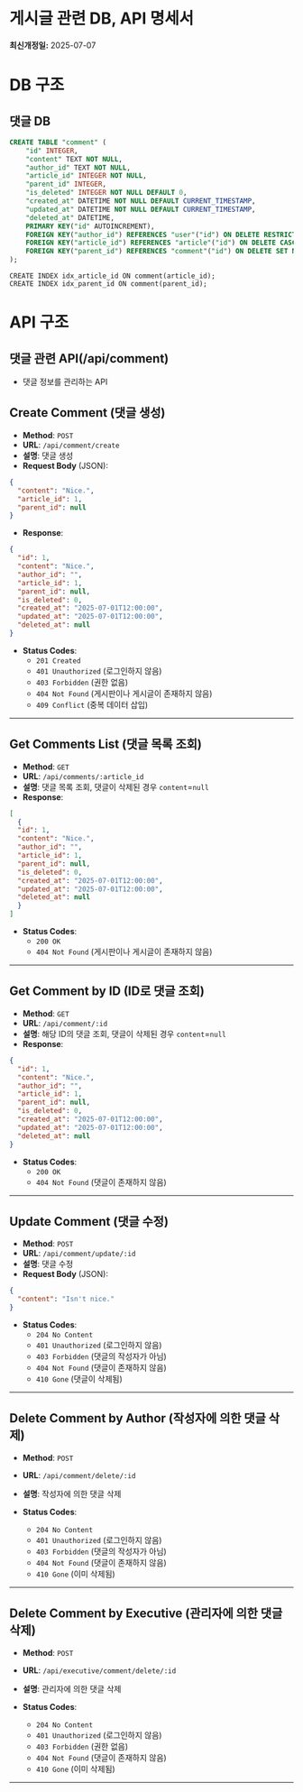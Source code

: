 # 게시글 관련 DB, API 명세서
**최신개정일:** 2025-07-07

# DB 구조

## 댓글 DB
```sql
CREATE TABLE "comment" (
    "id" INTEGER,
    "content" TEXT NOT NULL,
    "author_id" TEXT NOT NULL,
    "article_id" INTEGER NOT NULL,
    "parent_id" INTEGER,
    "is_deleted" INTEGER NOT NULL DEFAULT 0,
    "created_at" DATETIME NOT NULL DEFAULT CURRENT_TIMESTAMP,
    "updated_at" DATETIME NOT NULL DEFAULT CURRENT_TIMESTAMP,
    "deleted_at" DATETIME,
    PRIMARY KEY("id" AUTOINCREMENT),
    FOREIGN KEY("author_id") REFERENCES "user"("id") ON DELETE RESTRICT,
    FOREIGN KEY("article_id") REFERENCES "article"("id") ON DELETE CASCADE,
    FOREIGN KEY("parent_id") REFERENCES "comment"("id") ON DELETE SET NULL
);
```
```sqlite
CREATE INDEX idx_article_id ON comment(article_id);
CREATE INDEX idx_parent_id ON comment(parent_id);
```

# API 구조

## 댓글 관련 API(/api/comment)

- 댓글 정보를 관리하는 API

## Create Comment (댓글 생성)

- **Method**: `POST`
- **URL**: `/api/comment/create`
- **설명**: 댓글 생성
- **Request Body** (JSON):
```json
{
  "content": "Nice.",
  "article_id": 1,
  "parent_id": null
}
```
- **Response**:
```json
{
  "id": 1,
  "content": "Nice.",
  "author_id": "",
  "article_id": 1,
  "parent_id": null,
  "is_deleted": 0,
  "created_at": "2025-07-01T12:00:00",
  "updated_at": "2025-07-01T12:00:00",
  "deleted_at": null
}
```
- **Status Codes**:
  - `201 Created`
  - `401 Unauthorized` (로그인하지 않음)
  - `403 Forbidden` (권한 없음)
  - `404 Not Found` (게시판이나 게시글이 존재하지 않음)
  - `409 Conflict` (중복 데이터 삽입)
  
---

## Get Comments List (댓글 목록 조회)

- **Method**: `GET`
- **URL**: `/api/comments/:article_id`
- **설명**: 댓글 목록 조회, 댓글이 삭제된 경우 `content`=`null`
- **Response**:
```json
[
  {
  "id": 1,
  "content": "Nice.",
  "author_id": "",
  "article_id": 1,
  "parent_id": null,
  "is_deleted": 0,
  "created_at": "2025-07-01T12:00:00",
  "updated_at": "2025-07-01T12:00:00",
  "deleted_at": null
  }
]
```
- **Status Codes**:
  - `200 OK`
  - `404 Not Found` (게시판이나 게시글이 존재하지 않음)

---

## Get Comment by ID (ID로 댓글 조회)

- **Method**: `GET`
- **URL**: `/api/comment/:id`
- **설명**: 해당 ID의 댓글 조회, 댓글이 삭제된 경우 `content`=`null`
- **Response**:
```json
{
  "id": 1,
  "content": "Nice.",
  "author_id": "",
  "article_id": 1,
  "parent_id": null,
  "is_deleted": 0,
  "created_at": "2025-07-01T12:00:00",
  "updated_at": "2025-07-01T12:00:00",
  "deleted_at": null
}
```
- **Status Codes**:
  - `200 OK`
  - `404 Not Found` (댓글이 존재하지 않음)

---

## Update Comment (댓글 수정)

- **Method**: `POST`
- **URL**: `/api/comment/update/:id`
- **설명**: 댓글 수정
- **Request Body** (JSON):
```json
{
  "content": "Isn't nice."
}
```
- **Status Codes**:
  - `204 No Content`
  - `401 Unauthorized` (로그인하지 않음)
  - `403 Forbidden` (댓글의 작성자가 아님)
  - `404 Not Found` (댓글이 존재하지 않음)
  - `410 Gone` (댓글이 삭제됨)
  
---

## Delete Comment by Author (작성자에 의한 댓글 삭제)

- **Method**: `POST`
- **URL**: `/api/comment/delete/:id`
- **설명**: 작성자에 의한 댓글 삭제

- **Status Codes**:
  - `204 No Content`
  - `401 Unauthorized` (로그인하지 않음)
  - `403 Forbidden` (댓글의 작성자가 아님)
  - `404 Not Found` (댓글이 존재하지 않음)
  - `410 Gone` (이미 삭제됨)

---

## Delete Comment by Executive (관리자에 의한 댓글 삭제)

- **Method**: `POST`
- **URL**: `/api/executive/comment/delete/:id`
- **설명**: 관리자에 의한 댓글 삭제

- **Status Codes**:
  - `204 No Content`
  - `401 Unauthorized` (로그인하지 않음)
  - `403 Forbidden` (권한 없음)
  - `404 Not Found` (댓글이 존재하지 않음)
  - `410 Gone` (이미 삭제됨)

---

